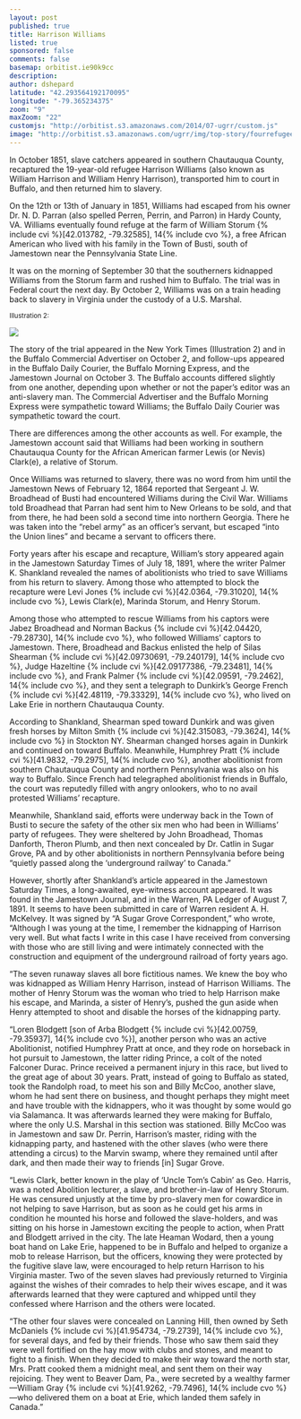 ```yaml
---
layout: post
published: true
title: Harrison Williams
listed: true
sponsored: false
comments: false
basemap: orbitist.ie90k9cc
description: 
author: dshepard
latitude: "42.293564192170095"
longitude: "-79.365234375"
zoom: "9"
maxZoom: "22"
customjs: "http://orbitist.s3.amazonaws.com/2014/07-ugrr/custom.js"
image: "http://orbitist.s3.amazonaws.com/ugrr/img/top-story/fourrefugees.jpg"
---
```


In October 1851, slave catchers appeared in southern Chautauqua County, recaptured the 19-year-old refugee Harrison Williams (also known as William Harrison and William Henry Harrison), transported him to court in Buffalo, and then returned him to slavery.

On the 12th or 13th of January in 1851, Williams had escaped from his owner Dr. N. D. Parran (also spelled Perren, Perrin, and Parron) in Hardy County, VA. Williams eventually found refuge at the farm of William Storum {% include cvi %}[42.013782, -79.32585], 14{% include cvo %}, a free African American who lived with his family in the Town of Busti, south of Jamestown near the Pennsylvania State Line.

It was on the morning of September 30 that the southerners kidnapped Williams from the Storum farm and rushed him to Buffalo. The trial was in Federal court the next day. By October 2, Williams was on a train heading back to slavery in Virginia under the custody of a U.S. Marshal.

<small>Illustration 2:</small>

<a href="http://orbitist.s3.amazonaws.com/ugrr/4-harrison-williams/Illustration2.jpg" data-lightbox="williams-story"><img src="http://orbitist.s3.amazonaws.com/ugrr/4-harrison-williams/Illustration2.jpg"></a>

The story of the trial appeared in the New York Times (Illustration 2) and in the Buffalo Commercial Advertiser on October 2, and follow-ups appeared in the Buffalo Daily Courier, the Buffalo Morning Express, and the Jamestown Journal on October 3. The Buffalo accounts differed slightly from one another, depending upon whether or not the paper’s editor was an anti-slavery man. The Commercial Advertiser and the Buffalo Morning Express were sympathetic toward Williams; the Buffalo Daily Courier was sympathetic toward the court.

There are differences among the other accounts as well. For example, the Jamestown account said that Williams had been working in southern Chautauqua County for the African American farmer Lewis (or Nevis) Clark(e), a relative of Storum.

Once Williams was returned to slavery, there was no word from him until the Jamestown News of February 12, 1864 reported that Sergeant J. W. Broadhead of Busti had encountered Williams during the Civil War. Williams told Broadhead that Parran had sent him to New Orleans to be sold, and that from there, he had been sold a second time into northern Georgia. There he was taken into the “rebel army” as an officer’s servant, but escaped “into the Union lines” and became a servant to officers there.

Forty years after his escape and recapture, William’s story appeared again in the Jamestown Saturday Times  of July 18, 1891, where the writer Palmer K. Shankland revealed the names of abolitionists who tried to save Williams from his return to slavery. Among those who attempted to block the recapture were Levi Jones {% include cvi %}[42.0364, -79.31020], 14{% include cvo %}, Lewis Clark(e), Marinda Storum, and Henry Storum.

Among those who attempted to rescue Williams from his captors were Jabez Broadhead and Norman Backus {% include cvi %}[42.04420, -79.28730], 14{% include cvo %}, who followed Williams’ captors to Jamestown. There, Broadhead and Backus enlisted the help of Silas Shearman {% include cvi %}[42.09730691, -79.240179], 14{% include cvo %}, Judge Hazeltine {% include cvi %}[42.09177386, -79.23481], 14{% include cvo %}, and Frank Palmer {% include cvi %}[42.09591, -79.2462], 14{% include cvo %}, and they sent a telegraph to Dunkirk’s George French {% include cvi %}[42.48119, -79.33329], 14{% include cvo %}, who lived on Lake Erie in northern Chautauqua County.

According to Shankland, Shearman sped toward Dunkirk and was given fresh horses by Milton Smith {% include cvi %}[42.315083, -79.3624], 14{% include cvo %} in Stockton NY. Shearman changed horses again in Dunkirk and continued on toward Buffalo. Meanwhile, Humphrey Pratt {% include cvi %}[41.9832, -79.2975], 14{% include cvo %}, another abolitionist from southern Chautauqua County and northern Pennsylvania was also on his way to Buffalo. Since French had telegraphed abolitionist friends in Buffalo, the court was reputedly filled with angry onlookers, who to no avail protested Williams’ recapture.

Meanwhile, Shankland said, efforts were underway back in the Town of Busti to secure the safety of the other six men who had been in Williams’ party of refugees. They were sheltered by John Broadhead, Thomas Danforth, Theron Plumb, and then next concealed by Dr. Catlin in Sugar Grove, PA and by other abolitionists in northern Pennsylvania before being “quietly passed along the ‘underground railway’ to Canada.”

However, shortly after Shankland’s article appeared in the Jamestown Saturday Times, a long-awaited, eye-witness account appeared. It was found in the Jamestown Journal, and in the Warren, PA Ledger of August 7, 1891. It seems to have been submitted in care of Warren resident A. H. McKelvey. It was signed by “A Sugar Grove Correspondent,” who wrote, “Although I was young at the time, I remember the kidnapping of Harrison very well. But what facts I write in this case I have received from conversing with those who are still living and were intimately connected with the construction and equipment of the underground railroad of forty years ago.

“The seven runaway slaves all bore fictitious names. We knew the boy who was kidnapped as William Henry Harrison, instead of Harrison Williams. The mother of Henry Storum was the woman who tried to help Harrison make his escape, and Marinda, a sister of Henry’s, pushed the gun aside when Henry attempted to shoot and disable the horses of the kidnapping party.

“Loren Blodgett [son of Arba Blodgett {% include cvi %}[42.00759, -79.35937], 14{% include cvo %}], another person who was an active Abolitionist, notified Humphrey Pratt at once, and they rode on horseback in hot pursuit to Jamestown, the latter riding Prince, a colt of the noted Falconer Durac. Prince received a permanent injury in this race, but lived to the great age of about 30 years. Pratt, instead of going to Buffalo as stated, took the Randolph road, to meet his son and Billy McCoo, another slave, whom he had sent there on business, and thought perhaps they might meet and have trouble with the kidnappers, who it was thought by some would go via Salamanca. It was afterwards learned they were making for Buffalo, where the only U.S. Marshal in this section was stationed. Billy McCoo was in Jamestown and saw Dr. Perrin, Harrison’s master, riding with the kidnapping party, and hastened with the other slaves (who were there attending a circus) to the Marvin swamp, where they remained until after dark, and then made their way to friends [in] Sugar Grove.

“Lewis Clark, better known in the play of ‘Uncle Tom’s Cabin’ as Geo. Harris, was a noted Abolition lecturer, a slave, and brother-in-law of Henry Storum. He was censured unjustly at the time by pro-slavery men for cowardice in not helping to save Harrison, but as soon as he could get his arms in condition he mounted his horse and followed the slave-holders, and was sitting on his horse in Jamestown exciting the people to action, when Pratt and Blodgett arrived in the city. The late Heaman Wodard, then a young boat hand on Lake Erie, happened to be in Buffalo and helped to organize a mob to release Harrison, but the officers, knowing they were protected by the fugitive slave law, were encouraged to help return Harrison to his Virginia master. Two of the seven slaves had previously returned to Virginia against the wishes of their comrades to help their wives escape, and it was afterwards learned that they were captured and whipped until they confessed where Harrison and the others were located.

“The other four slaves were concealed on Lanning Hill, then owned by Seth McDaniels {% include cvi %}[41.954734, -79.2739], 14{% include cvo %}, for several days, and fed by their friends. Those who saw them said they were well fortified on the hay mow with clubs and stones, and meant to fight to a finish. When they decided to make their way toward the north star, Mrs. Pratt cooked them a midnight meal, and sent them on their way rejoicing. They went to Beaver Dam, Pa., were secreted by a wealthy farmer—William Gray {% include cvi %}[41.9262, -79.7496], 14{% include cvo %}—who delivered them on a boat at Erie, which landed them safely in Canada.”
